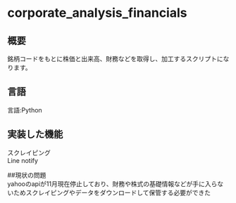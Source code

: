 # corporate_analysis_financials
## 概要
銘柄コードをもとに株価と出来高、財務などを取得し、加工するスクリプトになります。

## 言語
言語:Python<br>

## 実装した機能
スクレイピング<br>
Line notify<br>

##現状の問題<br>
yahooのapiが11月現在停止しており、財務や株式の基礎情報などが手に入らないためスクレイピングやデータをダウンロードして保管する必要ができた<br>

